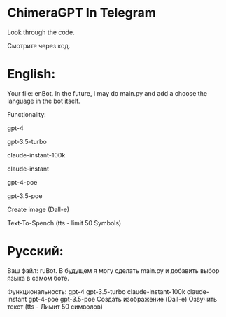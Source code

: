 # ChimeraGPT In Telegram
Look through the code.

Смотрите через код.

# English:
Your file: enBot.
In the future, I may do main.py and add a choose the language in the bot itself.

Functionality:

gpt-4

gpt-3.5-turbo

claude-instant-100k

claude-instant

gpt-4-poe

gpt-3.5-poe

Create image (Dall-e)

Text-To-Spench (tts - limit 50 Symbols)


# Русский:
Ваш файл: ruBot.
В будущем я могу сделать main.py и добавить выбор языка в самом боте.

Функциональность: 
gpt-4
gpt-3.5-turbo
claude-instant-100k
claude-instant
gpt-4-poe
gpt-3.5-poe
Создать изображение (Dall-e)
Озвучить текст (tts - Лимит 50 символов)
